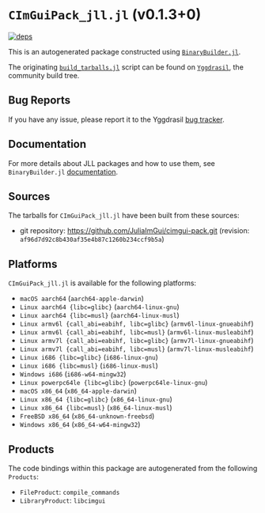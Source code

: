 # `CImGuiPack_jll.jl` (v0.1.3+0)

[![deps](https://juliahub.com/docs/CImGuiPack_jll/deps.svg)](https://juliahub.com/ui/Packages/CImGuiPack_jll/SK1tS?page=2)

This is an autogenerated package constructed using [`BinaryBuilder.jl`](https://github.com/JuliaPackaging/BinaryBuilder.jl).

The originating [`build_tarballs.jl`](https://github.com/JuliaPackaging/Yggdrasil/blob/c045e6a2d2c043721e0ffd2f9fa72ff3aa590206/C/CImGuiPack/build_tarballs.jl) script can be found on [`Yggdrasil`](https://github.com/JuliaPackaging/Yggdrasil/), the community build tree.

## Bug Reports

If you have any issue, please report it to the Yggdrasil [bug tracker](https://github.com/JuliaPackaging/Yggdrasil/issues).

## Documentation

For more details about JLL packages and how to use them, see `BinaryBuilder.jl` [documentation](https://docs.binarybuilder.org/stable/jll/).

## Sources

The tarballs for `CImGuiPack_jll.jl` have been built from these sources:

* git repository: https://github.com/JuliaImGui/cimgui-pack.git (revision: `af96d7d92c8b430af35e4b87c1260b234ccf9b5a`)

## Platforms

`CImGuiPack_jll.jl` is available for the following platforms:

* `macOS aarch64` (`aarch64-apple-darwin`)
* `Linux aarch64 {libc=glibc}` (`aarch64-linux-gnu`)
* `Linux aarch64 {libc=musl}` (`aarch64-linux-musl`)
* `Linux armv6l {call_abi=eabihf, libc=glibc}` (`armv6l-linux-gnueabihf`)
* `Linux armv6l {call_abi=eabihf, libc=musl}` (`armv6l-linux-musleabihf`)
* `Linux armv7l {call_abi=eabihf, libc=glibc}` (`armv7l-linux-gnueabihf`)
* `Linux armv7l {call_abi=eabihf, libc=musl}` (`armv7l-linux-musleabihf`)
* `Linux i686 {libc=glibc}` (`i686-linux-gnu`)
* `Linux i686 {libc=musl}` (`i686-linux-musl`)
* `Windows i686` (`i686-w64-mingw32`)
* `Linux powerpc64le {libc=glibc}` (`powerpc64le-linux-gnu`)
* `macOS x86_64` (`x86_64-apple-darwin`)
* `Linux x86_64 {libc=glibc}` (`x86_64-linux-gnu`)
* `Linux x86_64 {libc=musl}` (`x86_64-linux-musl`)
* `FreeBSD x86_64` (`x86_64-unknown-freebsd`)
* `Windows x86_64` (`x86_64-w64-mingw32`)

## Products

The code bindings within this package are autogenerated from the following `Products`:

* `FileProduct`: `compile_commands`
* `LibraryProduct`: `libcimgui`
